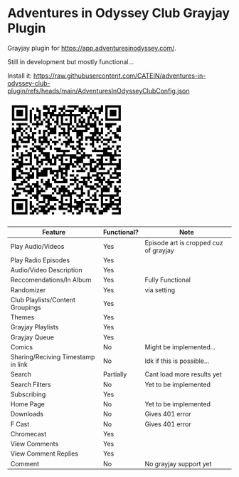 # Adventures in Odyssey Club Grayjay Plugin
Grayjay plugin for https://app.adventuresinodyssey.com/.

Still in development but mostly functional...

Install it: https://raw.githubusercontent.com/CATEIN/adventures-in-odyssey-club-plugin/refs/heads/main/AdventuresInOdysseyClubConfig.json

![qr code](https://github.com/CATEIN/adventures-in-odyssey-club-plugin/blob/main/qr.png?raw=true)

| Feature                             | Functional? | Note                              |
|-------------------------------------|-------------|-----------------------------------|
| Play Audio/Videos                   | Yes         |   Episode art is cropped cuz of grayjay                             |
| Play Radio Episodes                   | Yes         |       |
| Audio/Video Description | Yes         |             |
| Reccomendations/In Album                  | Yes        |   Fully Functional       |
| Randomizer                 | Yes        |   via setting      |
|  Club Playlists/Content Groupings |Yes        |           |
|  Themes | Yes       |           |
|  Grayjay Playlists | Yes          |   |
|  Grayjay Queue | Yes          |   |
| Comics     | No          | Might be implemented... |
|  Sharing/Reciving Timestamp in link | No          | Idk if this is possible...             |
|  Search | Partially          | Cant load more results yet      |
|  Search Filters | No          | Yet to be implemented             |
|  Subscribing | Yes          |           |
|  Home Page | No          |    Yet to be implemented        |
|  Downloads | No          | Gives 401 error            |
|  F Cast | No          | Gives 401 error            |
|  Chromecast | Yes          |             |
| View Comments | Yes          |           |
| View Comment Replies | Yes          |   |
| Comment | No         |  No grayjay support yet         |

